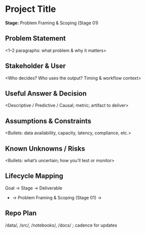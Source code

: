 
# Project Title
**Stage:** Problem Framing & Scoping (Stage 01)

## Problem Statement
<1–2 paragraphs: what problem & why it matters>

## Stakeholder & User
<Who decides? Who uses the output? Timing & workflow context>

## Useful Answer & Decision
<Descriptive / Predictive / Causal; metric; artifact to deliver>

## Assumptions & Constraints
<Bullets: data availability, capacity, latency, compliance, etc.>

## Known Unknowns / Risks
<Bullets: what’s uncertain; how you’ll test or monitor>

## Lifecycle Mapping
Goal → Stage → Deliverable
- <Goal A> → Problem Framing & Scoping (Stage 01) → <Deliverable X>

## Repo Plan
/data/, /src/, /notebooks/, /docs/ ; cadence for updates
